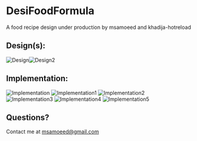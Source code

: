 # DesiFoodFormula
A food recipe design under production by msamoeed and khadija-hotreload

## Design(s):
![Design](https://firebasestorage.googleapis.com/v0/b/desifoodformula.appspot.com/o/Screenshot%202020-10-27%20at%2012.03.01%20PM.png?alt=media&token=9adffaf9-7e97-4e3c-9abd-2147c644da16)![Design2](https://firebasestorage.googleapis.com/v0/b/desifoodformula.appspot.com/o/Screenshot%202020-10-27%20at%2012.03.17%20PM.png?alt=media&token=1f13c326-3b65-4499-aaa7-11afba57f101)
## Implementation:
![Implementation](https://firebasestorage.googleapis.com/v0/b/desifoodformula.appspot.com/o/Screenshot%202020-10-27%20at%2012.03.36%20PM.png?alt=media&token=b6857c1e-0684-427d-8f13-bb954b60f518)
![Implementation1](https://firebasestorage.googleapis.com/v0/b/desifoodformula.appspot.com/o/Screenshot%202020-10-27%20at%2012.04.14%20PM.png?alt=media&token=059c3490-23cb-447a-9c72-918705bbe639)
![Implementation2](https://firebasestorage.googleapis.com/v0/b/desifoodformula.appspot.com/o/Screenshot%202020-10-27%20at%2012.04.14%20PM.png?alt=media&token=059c3490-23cb-447a-9c72-918705bbe639)
![Implementation3](https://firebasestorage.googleapis.com/v0/b/desifoodformula.appspot.com/o/Screenshot%202020-10-27%20at%2012.04.34%20PM.png?alt=media&token=54c907c3-b8c8-4d43-b80f-32cb8e4520d3)
![Implementation4](https://firebasestorage.googleapis.com/v0/b/desifoodformula.appspot.com/o/Screenshot%202020-10-27%20at%2012.04.34%20PM.png?alt=media&token=54c907c3-b8c8-4d43-b80f-32cb8e4520d3)
![Implementation5](https://firebasestorage.googleapis.com/v0/b/desifoodformula.appspot.com/o/Screenshot%202020-10-27%20at%2012.04.50%20PM.png?alt=media&token=f7dedaf9-54ee-47b6-b0dd-245865ff36a7)
## Questions?
Contact me at msamoeed@gmail.com
